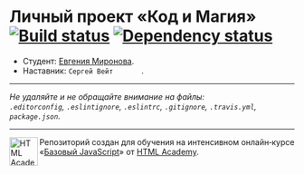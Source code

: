 # Личный проект «Код и Магия» [![Build status][travis-image]][travis-url] [![Dependency status][dependency-image]][dependency-url]

* Студент: [Евгения Миронова](https://up.htmlacademy.ru/javascript/5/user/16298).
* Наставник: `Сергей Вейт       `.

---

_Не удаляйте и не обращайте внимание на файлы:_<br>
_`.editorconfig`, `.eslintignore`, `.eslintrc`, `.gitignore`, `.travis.yml`, `package.json`._

---

<a href="https://htmlacademy.ru/intensive/javascript"><img align="left" width="50" height="50" title="HTML Academy" src="https://up.htmlacademy.ru/static/img/intensive/javascript/logo-for-github.svg"></a>

Репозиторий создан для обучения на интенсивном онлайн‑курсе «[Базовый JavaScript](https://htmlacademy.ru/intensive/javascript)» от [HTML Academy](https://htmlacademy.ru).

[travis-image]: https://travis-ci.org/htmlacademy-javascript/16298-code-and-magick.svg?branch=master
[travis-url]: https://travis-ci.org/htmlacademy-javascript/16298-code-and-magick
[dependency-image]: https://david-dm.org/htmlacademy-javascript/16298-code-and-magick.svg?style=flat-square
[dependency-url]: https://david-dm.org/htmlacademy-javascript/16298-code-and-magick
